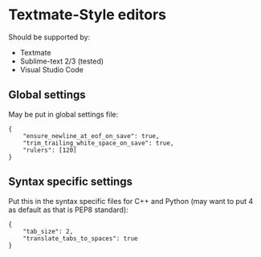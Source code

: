 # Textmate-Style editors
Should be supported by:
- Textmate
- Sublime-text 2/3 (tested)
- Visual Studio Code

## Global settings
May be put in global settings file:
~~~~{.json}
{
    "ensure_newline_at_eof_on_save": true,
    "trim_trailing_white_space_on_save": true,
    "rulers": [120]
}
~~~~

## Syntax specific settings
Put this in the syntax specific files for C++ and Python (may want to put 4 as default as that is PEP8 standard):
~~~~{.json}
{
    "tab_size": 2,
    "translate_tabs_to_spaces": true
}
~~~~
